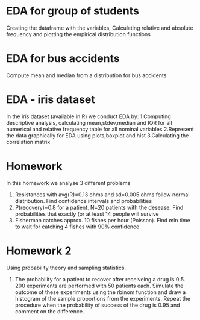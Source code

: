 # EDA for group of students
Creating the dataframe with the variables, Calculating relative and absolute frequency and plotting the empirical distribution functions 

# EDA for bus accidents
Compute mean and median from a distribution for bus accidents

# EDA - iris dataset
In the iris dataset (available in R) we conduct EDA by:
1.Computing descriptive analysis, calculating mean,stdev,median and IQR for all numerical and relative frequency table for all nominal variables
2.Represent the data graphically for EDA using plots,boxplot and hist
3.Calculating the correlation matrix

# Homework
In this homework we analyse 3 different problems
1. Resistances with avg(R)=0.13 ohms and sd=0.005 ohms follow normal distribution. Find confidence intervals and probabilities
2. P(recovery)=0.8 for a patient. N=20 patients with the desease. Find probabilities that exactly (or at least 14 people will survive
3. Fisherman catches approx. 10 fishes per hour (Poisson). Find min time to wait for catching 4 fishes with 90% confidence

# Homework 2
Using probability theory and sampling statistics.
1. The probability for a patient to recover after receiveing a drug is 0:5. 200 experiments are performed with 50 patients each. Simulate the outcome of these experiments using the rbinom function and draw a histogram of the sample proportions from the experiments. Repeat the procedure when the probability of success of the drug is 0.95 and comment
on the difference.
